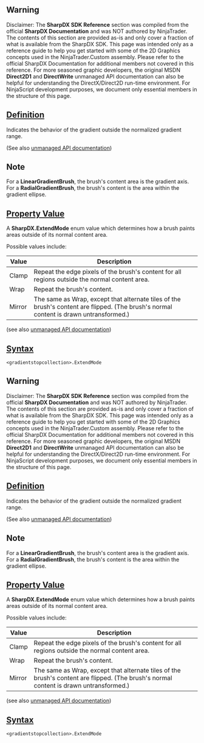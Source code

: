 ## Warning

Disclaimer: The **SharpDX SDK Reference** section was compiled from the official **SharpDX Documentation** and was NOT authored by NinjaTrader. The contents of this section are provided as-is and only cover a fraction of what is available from the SharpDX SDK. This page was intended only as a reference guide to help you get started with some of the 2D Graphics concepts used in the NinjaTrader.Custom assembly. Please refer to the official SharpDX Documentation for additional members not covered in this reference. For more seasoned graphic developers, the original MSDN **Direct2D1** and **DirectWrite** unmanaged API documentation can also be helpful for understanding the DirectX/Direct2D run-time environment. For NinjaScript development purposes, we document only essential members in the structure of this page.

## [Definition](https://developer.ninjatrader.com/docs/desktop/sharpdx_direct2d1_gradientstopcollection_extendmode\#definition)

Indicates the behavior of the gradient outside the normalized gradient range.

(See also [unmanaged API documentation](https://msdn.microsoft.com/en-us/library/dd316789.aspx))

## Note

For a **LinearGradientBrush**, the brush's content area is the gradient axis. For a **RadialGradientBrush**, the brush's content is the area within the gradient ellipse.

## [Property Value](https://developer.ninjatrader.com/docs/desktop/sharpdx_direct2d1_gradientstopcollection_extendmode\#property-value)

A **SharpDX.ExtendMode** enum value which determines how a brush paints areas outside of its normal content area.

Possible values include:

| Value | Description |
| --- | --- |
| Clamp | Repeat the edge pixels of the brush's content for all regions outside the normal content area. |
| Wrap | Repeat the brush's content. |
| Mirror | The same as Wrap, except that alternate tiles of the brush's content are flipped. (The brush's normal content is drawn untransformed.) |

(see also [unmanaged API documentation](http://msdn.microsoft.com/en-us/library/dd368100.aspx))

## [Syntax](https://developer.ninjatrader.com/docs/desktop/sharpdx_direct2d1_gradientstopcollection_extendmode\#syntax)

`<gradientstopcollection>.ExtendMode`

## Warning

Disclaimer: The **SharpDX SDK Reference** section was compiled from the official **SharpDX Documentation** and was NOT authored by NinjaTrader. The contents of this section are provided as-is and only cover a fraction of what is available from the SharpDX SDK. This page was intended only as a reference guide to help you get started with some of the 2D Graphics concepts used in the NinjaTrader.Custom assembly. Please refer to the official SharpDX Documentation for additional members not covered in this reference. For more seasoned graphic developers, the original MSDN **Direct2D1** and **DirectWrite** unmanaged API documentation can also be helpful for understanding the DirectX/Direct2D run-time environment. For NinjaScript development purposes, we document only essential members in the structure of this page.

## [Definition](https://developer.ninjatrader.com/docs/desktop/sharpdx_direct2d1_gradientstopcollection_extendmode\#definition)

Indicates the behavior of the gradient outside the normalized gradient range.

(See also [unmanaged API documentation](https://msdn.microsoft.com/en-us/library/dd316789.aspx))

## Note

For a **LinearGradientBrush**, the brush's content area is the gradient axis. For a **RadialGradientBrush**, the brush's content is the area within the gradient ellipse.

## [Property Value](https://developer.ninjatrader.com/docs/desktop/sharpdx_direct2d1_gradientstopcollection_extendmode\#property-value)

A **SharpDX.ExtendMode** enum value which determines how a brush paints areas outside of its normal content area.

Possible values include:

| Value | Description |
| --- | --- |
| Clamp | Repeat the edge pixels of the brush's content for all regions outside the normal content area. |
| Wrap | Repeat the brush's content. |
| Mirror | The same as Wrap, except that alternate tiles of the brush's content are flipped. (The brush's normal content is drawn untransformed.) |

(see also [unmanaged API documentation](http://msdn.microsoft.com/en-us/library/dd368100.aspx))

## [Syntax](https://developer.ninjatrader.com/docs/desktop/sharpdx_direct2d1_gradientstopcollection_extendmode\#syntax)

`<gradientstopcollection>.ExtendMode`